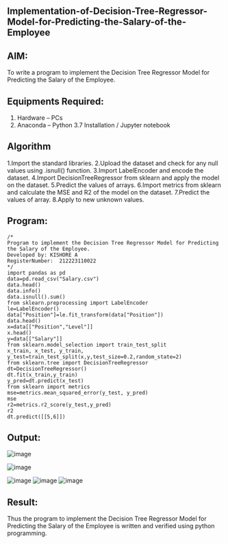 ## Implementation-of-Decision-Tree-Regressor-Model-for-Predicting-the-Salary-of-the-Employee

## AIM:
To write a program to implement the Decision Tree Regressor Model for Predicting the Salary of the Employee.

## Equipments Required:
1. Hardware – PCs
2. Anaconda – Python 3.7 Installation / Jupyter notebook

## Algorithm
1.Import the standard libraries.
2.Upload the dataset and check for any null values using .isnull() function.
3.Import LabelEncoder and encode the dataset.
4.Import DecisionTreeRegressor from sklearn and apply the model on the dataset.
5.Predict the values of arrays.
6.Import metrics from sklearn and calculate the MSE and R2 of the model on the dataset.
7.Predict the values of array.
8.Apply to new unknown values.

## Program:
```
/*
Program to implement the Decision Tree Regressor Model for Predicting the Salary of the Employee.
Developed by: KISHORE A
RegisterNumber:  212223110022
*/
import pandas as pd
data=pd.read_csv("Salary.csv")
data.head()
data.info()
data.isnull().sum()
from sklearn.preprocessing import LabelEncoder
le=LabelEncoder()
data["Position"]=le.fit_transform(data["Position"])
data.head()
x=data[["Position","Level"]]
x.head()
y=data[["Salary"]]
from sklearn.model_selection import train_test_split
x_train, x_test, y_train, y_test=train_test_split(x,y,test_size=0.2,random_state=2)
from sklearn.tree import DecisionTreeRegressor
dt=DecisionTreeRegressor()
dt.fit(x_train,y_train)
y_pred=dt.predict(x_test)
from sklearn import metrics
mse=metrics.mean_squared_error(y_test, y_pred)
mse
r2=metrics.r2_score(y_test,y_pred)
r2
dt.predict([[5,6]])
```

## Output:
![image](https://github.com/user-attachments/assets/f02ec67e-1a92-4731-b448-3f2add4ee3ce)

![image](https://github.com/user-attachments/assets/20b321d2-df32-4086-811f-fcef7e57cea9)

![image](https://github.com/user-attachments/assets/599a25d8-2da7-4719-8b35-b9cedafa1c19)
![image](https://github.com/user-attachments/assets/1115040a-2ab7-467d-bc22-df4926aaf2cf)
![image](https://github.com/user-attachments/assets/fe0ed5af-8638-46bc-be3b-5d6de6e4f924)


## Result:
Thus the program to implement the Decision Tree Regressor Model for Predicting the Salary of the Employee is written and verified using python programming.
